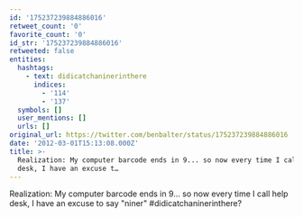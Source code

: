 ```yaml
---
id: '175237239884886016'
retweet_count: '0'
favorite_count: '0'
id_str: '175237239884886016'
retweeted: false
entities:
  hashtags:
    - text: didicatchaninerinthere
      indices:
        - '114'
        - '137'
  symbols: []
  user_mentions: []
  urls: []
original_url: https://twitter.com/benbalter/status/175237239884886016
date: '2012-03-01T15:13:08.000Z'
title: >-
  Realization: My computer barcode ends in 9... so now every time I call help
  desk, I have an excuse t…
---
```


Realization: My computer barcode ends in 9... so now every time I call help desk, I have an excuse to say "niner" #didicatchaninerinthere?